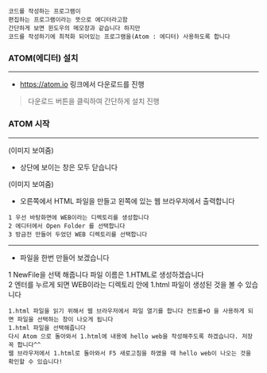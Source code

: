 ```
코드를 작성하는 프로그램이  
편집하는 프로그램이라는 뜻으로 에디터라고함  
간단하게 보면 윈도우의 메모장과 같습니다 하지만
코드를 작성하기에 최적화 되어있는 프로그램을(Atom : 에디터) 사용하도록 합니다
```


### ATOM(에디터) 설치
---------------
+ https://atom.io 링크에서 다운로드를 진행


> 다운로드 버튼을 클릭하여 간단하게 설치 진행



### ATOM 시작
--------------
(이미지 보여줌)  
+ 상단에 보이는 창은 모두 닫습니다


(이미지 보여줌)
+ 오른쪽에서 HTML 파일을 만들고 왼쪽에 있는 웹 브라우저에서 출력합니다
  

```
1 우선 바탕화면에 WEB이라는 디렉토리를 생성합니다  
2 에디터에서 Open Folder 를 선택합니다  
3 방금전 만들어 두었던 WEB 디렉토리를 선택합니다
```


------------------
  
+ 파일을 한번 만들어 보겠습니다 

1 NewFile을 선택 해줍니다 파일 이름은 1.HTML로 생성하겠습니다  
2 엔터를 누르게 되면 WEB이라는 디렉토리 안에 1.html 파일이 생성된 것을 볼 수 있습니다  
```
1.html 파일을 읽기 위해서 웹 브라우저에서 파일 열기를 합니다 컨트롤+O 을 사용하게 되면 파일을 선택하는 창이 나오게 됩니다
1.html 파일을 선택해줍니다  
다시 Atom 으로 돌아와서 1.html에 내용에 hello web을 작성해주도록 하겠습니다. 저장 꼭 합니다^^
웹 브라우저에서 1.html로 돌아와서 F5 새로고침을 하였을 때 hello web이 나오는 것을 확인할 수 있습니다!
```

                          
